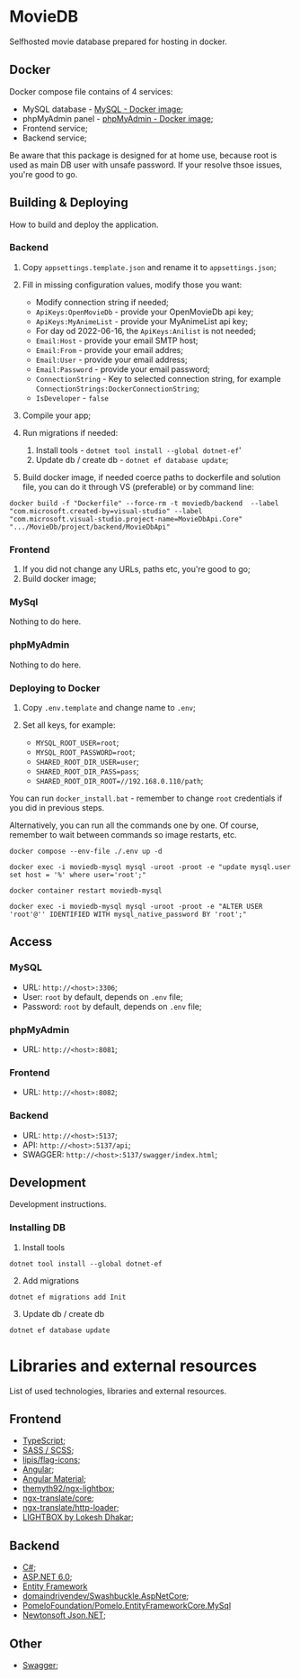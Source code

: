 # MovieDB

Selfhosted movie database prepared for hosting in docker.

## Docker

Docker compose file contains of 4 services:
* MySQL database - [MySQL - Docker image](https://hub.docker.com/_/mysql);
* phpMyAdmin panel - [phpMyAdmin - Docker image](https://hub.docker.com/r/phpmyadmin/phpmyadmin/);
* Frontend service;
* Backend service;

Be aware that this package is designed for at home use, because root is used as main DB user with unsafe password. If your resolve thsoe issues, you're good to go.

## Building & Deploying

How to build and deploy the application.

### Backend

1. Copy `appsettings.template.json` and rename it to `appsettings.json`;
2. Fill in missing configuration values, modify those you want:

    * Modify connection string if needed;
    * `ApiKeys:OpenMovieDb` - provide your OpenMovieDb api key;
    * `ApiKeys:MyAnimeList` - provide your MyAnimeList api key;
    * For day od 2022-06-16, the `ApiKeys:Anilist` is not needed;
    * `Email:Host` - provide your email SMTP host;
    * `Email:From` - provide your email addres;
    * `Email:User` - provide your email address;
    * `Email:Password` - provide your email password;
    * `ConnectionString` - Key to selected connection string, for example `ConnectionStrings:DockerConnectionString`;
    * `IsDeveloper` - `false`

3. Compile your app;
4. Run migrations if needed:

    1. Install tools - `dotnet tool install --global dotnet-ef`'
    2. Update db / create db - `dotnet ef database update`;

5. Build docker image, if needed coerce paths to dockerfile and solution file, you can do it through VS (preferable) or by command line:

```
docker build -f "Dockerfile" --force-rm -t moviedb/backend  --label "com.microsoft.created-by=visual-studio" --label "com.microsoft.visual-studio.project-name=MovieDbApi.Core" ".../MovieDb/project/backend/MovieDbApi"
```

### Frontend

1. If you did not change any URLs, paths etc, you're good to go;
2. Build docker image;

### MySql

Nothing to do here.

### phpMyAdmin

Nothing to do here.

### Deploying to Docker

1. Copy `.env.template` and change name to `.env`;
2. Set all keys, for example:

    * `MYSQL_ROOT_USER=root`;
    * `MYSQL_ROOT_PASSWORD=root`;
    * `SHARED_ROOT_DIR_USER=user`;
    * `SHARED_ROOT_DIR_PASS=pass`;
    * `SHARED_ROOT_DIR_ROOT=//192.168.0.110/path`;

You can run `docker_install.bat` - remember to change `root` credentials if you did in previous steps.

Alternatively, you can run all the commands one by one. Of course, remember to wait between commands so image restarts, etc.

```
docker compose --env-file ./.env up -d

docker exec -i moviedb-mysql mysql -uroot -proot -e "update mysql.user set host = '%' where user='root';"

docker container restart moviedb-mysql

docker exec -i moviedb-mysql mysql -uroot -proot -e "ALTER USER 'root'@'' IDENTIFIED WITH mysql_native_password BY 'root';"
```

## Access

### MySQL

* URL: `http://<host>:3306`;
* User: `root` by default, depends on `.env` file;
* Password: `root` by default, depends on `.env` file;

### phpMyAdmin

* URL: `http://<host>:8081`;

### Frontend

* URL: `http://<host>:8082`;

### Backend

* URL: `http://<host>:5137`;
* API: `http://<host>:5137/api`;
* SWAGGER: `http://<host>:5137/swagger/index.html`;

## Development

Development instructions.

### Installing DB

1. Install tools

```
dotnet tool install --global dotnet-ef
```

2. Add migrations

```
dotnet ef migrations add Init
```

3. Update db / create db

```
dotnet ef database update
```

# Libraries and external resources

List of used technologies, libraries and external resources.

## Frontend

* [TypeScript](https://www.typescriptlang.org);
* [SASS / SCSS](https://sass-lang.com);
* [lipis/flag-icons](https://github.com/lipis/flag-icons);
* [Angular](https://angular.io);
* [Angular Material](https://material.angular.io);
* [themyth92/ngx-lightbox](https://github.com/themyth92/ngx-lightbox);
* [ngx-translate/core](https://github.com/ngx-translate/core);
* [ngx-translate/http-loader](https://github.com/ngx-translate/http-loader);
* [LIGHTBOX by Lokesh Dhakar](https://lokeshdhakar.com/projects/lightbox2/);

## Backend

* [C#](https://docs.microsoft.com/en-us/dotnet/csharp/);
* [ASP.NET 6.0](https://docs.microsoft.com/en-us/aspnet/core/?view=aspnetcore-6.0);
* [Entity Framework](https://docs.microsoft.com/en-us/ef/)
* [domaindrivendev/Swashbuckle.AspNetCore](https://github.com/domaindrivendev/Swashbuckle.AspNetCore);
* [PomeloFoundation/Pomelo.EntityFrameworkCore.MySql](https://github.com/PomeloFoundation/Pomelo.EntityFrameworkCore.MySql)
* [Newtonsoft Json.NET](https://www.newtonsoft.com/json);

## Other

* [Swagger](https://swagger.io);